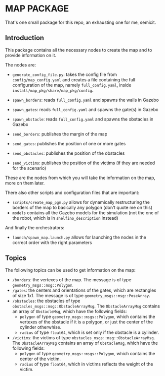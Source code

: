 # MAP PACKAGE

That's one small package for this repo, an exhausting one for me, semicit.

## Introduction

This package contains all the necessary nodes to create the map and to provide information on it.

The nodes are:

- `generate_config_file.py`: takes the config file from `config/map_config.yaml` and creates a file 
  containing the full configuration of the map, namely `full_config.yaml`, inside 
  `install/map_pkg/share/map_pkg/config`.

- `spawn_borders`: reads `full_config.yaml` and spawns the walls in Gazebo
- `spawn_gates`: reads `full_config.yaml` and spawns the gate(s) in Gazebo
- `spawn_obstacle`: reads `full_config.yaml` and spawns the obstacles in Gazebo

- `send_borders`: publishes the margin of the map 
- `send_gates`: publishes the position of one or more gates
- `send_obstacles`: publishes the position of the obstacles
- `send_victims`: publishes the position of the victims (if they are needed for the scenario)

These are the nodes from which you will take the information on the map, more on them later. 

There also other scripts and configuration files that are important:

- `scripts/create_map_pgm.py` allows for dynamically restructuring the borders of the map to basically any polygon (don't quote me on this)
- `models` contains all the Gazebo models for the simulation (not the one of the robot, which is in `shelfino_description` instead)

And finally the orchestrators:

- `launch/spawn_map.launch.py` allows for launching the nodes in the correct order with the right parameters

## Topics

The following topics can be used to get information on the map:

- `/borders`: the vertexes of the map. The message is of type `geometry_msgs::msg::Polygon`.
- `/gates`: the centers and orientations of the gates, which are rectangles of size 1x1. The message is of type `geometry_msgs::msg::PoseArray`.
- `/obstacles`: the obstacles of type `obstacles_msgs::msg::ObstacleArrayMsg`. The `ObstacleArrayMsg` contains an array of `ObstacleMsg`, which have the following fields:
  - `polygon` of type `geometry_msgs::msgs::Polygon`, which contains the vertexes of the obstacle if it is a polygon, or just the center of the cylinder otherwhise.
  - `radius` of type `float64`, which is set only if the obstacle is a cylinder.
- `/victims`: the victims of type `obstacles_msgs::msg::ObstacleArrayMsg`. The `ObstacleArrayMsg` contains an array of `ObstacleMsg`, which have the following fields:
  - `polygon` of type `geometry_msgs::msgs::Polygon`, which contains the center of the victim.
  - `radius` of type `float64`, which in victims reflects the weight of the victim.